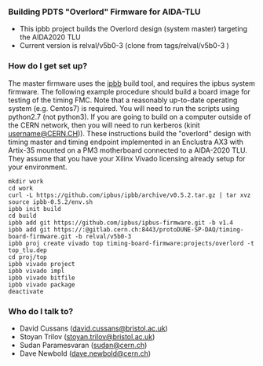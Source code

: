 ### Building PDTS "Overlord" Firmware for AIDA-TLU ###

* This ipbb project builds the Overlord design (system master) targeting the AIDA2020 TLU
* Current version is relval/v5b0-3 (clone from tags/relval/v5b0-3 )

### How do I get set up? ###

The master firmware uses the [ipbb](https://github.com/ipbus/ipbb) build tool, and requires the ipbus system firmware.
The following example procedure should build a board image for testing of the timing FMC. Note that a reasonably up-to-date
operating system (e.g. Centos7) is required.  You will need to run the scripts using python2.7 (not python3).  If you are 
going to build on a computer outside of the CERN network, then you will need to run kerberos (kinit username@CERN.CH)).
These instructions build the "overlord" design with timing master and timing endpoint implemented in an Enclustra AX3 with Artix-35 
mounted on a PM3 motherboard connected to a AIDA-2020 TLU. They assume that you have your Xilinx Vivado licensing already setup for your environment.

	mkdir work
	cd work
	curl -L https://github.com/ipbus/ipbb/archive/v0.5.2.tar.gz | tar xvz
	source ipbb-0.5.2/env.sh 
	ipbb init build
	cd build
	ipbb add git https://github.com/ipbus/ipbus-firmware.git -b v1.4
	ipbb add git https://:@gitlab.cern.ch:8443/protoDUNE-SP-DAQ/timing-board-firmware.git -b relval/v5b0-3 
	ipbb proj create vivado top timing-board-firmware:projects/overlord -t top_tlu.dep
	cd proj/top
	ipbb vivado project
	ipbb vivado impl
	ipbb vivado bitfile
	ipbb vivado package
	deactivate

### Who do I talk to? ###

* David Cussans (david.cussans@bristol.ac.uk)
* Stoyan Trilov (stoyan.trilov@bristol.ac.uk)
* Sudan Paramesvaran (sudan@cern.ch)
* Dave Newbold (dave.newbold@cern.ch)

